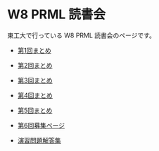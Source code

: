 W8 PRML 読書会
====

東工大で行っている W8 PRML 読書会のページです。

- [第1回まとめ](https://github.com/daimatz/w8prml/blob/master/files/2012-09-11/README.md)
- [第2回まとめ](https://github.com/daimatz/w8prml/blob/master/files/2012-09-24/README.md)
- [第3回まとめ](https://github.com/daimatz/w8prml/blob/master/files/2012-10-02/README.md)
- [第4回まとめ](https://github.com/daimatz/w8prml/blob/master/files/2012-10-15/README.md)
- [第5回まとめ](https://github.com/daimatz/w8prml/blob/master/files/2012-10-29/README.md)
- [第6回募集ページ](http://partake.in/events/4dd7e955-cbeb-4616-8eed-92bf3adc4926)

- [演習問題解答集](https://github.com/daimatz/w8prml/blob/master/files/exercise_solutions/README.md)
